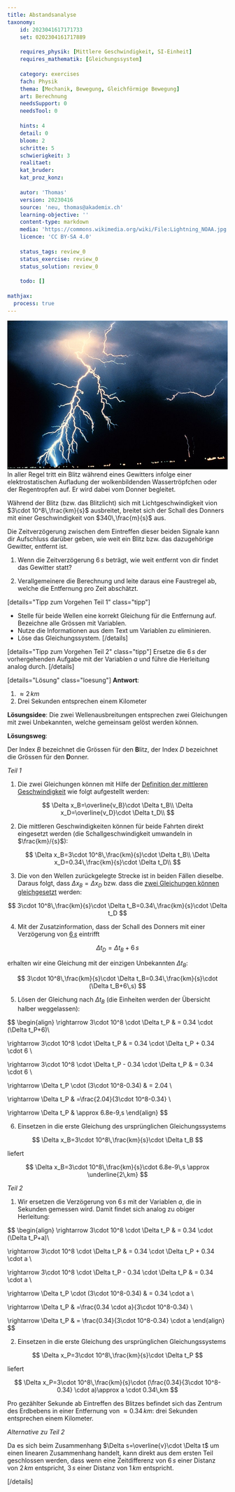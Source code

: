 ```yaml
---
title: Abstandsanalyse
taxonomy:
	id: 2023041617171733
	set: 0202304161717889

	requires_physik: [Mittlere Geschwindigkeit, SI-Einheit]
	requires_mathematik: [Gleichungssystem]

	category: exercises
	fach: Physik
	thema: [Mechanik, Bewegung, Gleichförmige Bewegung]
	art: Berechnung
	needsSupport: 0
	needsTool: 0

	hints: 4
	detail: 0
	bloom: 2
	schritte: 5
	schwierigkeit: 3
	realitaet: 
	kat_bruder:
	kat_proz_konz: 

	autor: 'Thomas'
	version: 20230416
	source: 'neu, thomas@akademix.ch'
	learning-objective: ''
	content-type: markdown
	media: 'https://commons.wikimedia.org/wiki/File:Lightning_NOAA.jpg'
	licence: 'CC BY-SA 4.0'

	status_tags: review_0
	status_exercise: review_0
	status_solution: review_0

	todo: []

mathjax:
  process: true
---
```

![Mehrere Wolke-zu-Boden- und Wolke-zu-Wolke-Blitzeinschläge während der Nacht. Beobachtet während eines nächtlichen Gewitters.](Lightning_NOAA.jpg?resize=400,300&class=float-right) In aller Regel tritt ein Blitz während eines Gewitters infolge einer elektrostatischen Aufladung der wolkenbildenden Wassertröpfchen oder der Regentropfen auf. Er wird dabei vom Donner begleitet.

Während der Blitz (bzw. das Blitzlicht) sich mit Lichtgeschwindigkeit vion $3\cdot 10^8\,\frac{km}{s}$ ausbreitet, breitet sich der Schall des Donners mit einer Geschwindigkeit von $340\,\frac{m}{s}$ aus.

Die Zeitverzögerung zwischen dem Eintreffen dieser beiden Signale kann dir Aufschluss darüber geben, wie weit ein Blitz bzw. das dazugehörige Gewitter, entfernt ist.

1. Wenn die Zeitverzögerung $6\,s$ beträgt, wie weit entfernt von dir findet das Gewitter statt?

2. Verallgemeinere die Berechnung und leite daraus eine Faustregel ab, welche die Entfernung pro Zeit abschätzt.

[details="Tipp zum Vorgehen Teil 1" class="tipp"]
- Stelle für beide Wellen eine korrekt Gleichung für die Entfernung auf. Bezeichne alle Grössen mit Variablen.
- Nutze die Informationen aus dem Text um Variablen zu eliminieren.
- Löse das Gleichungssystem.
[/details]

[details="Tipp zum Vorgehen Teil 2" class="tipp"]
Ersetze die $6\,s$ der vorhergehenden Aufgabe mit der Variablen $a$ und führe die Herleitung analog durch.
[/details]

[details="Lösung" class="loesung"]
**Antwort**:
1. $\approx 2\,km$
2. Drei Sekunden entsprechen einem Kilometer

**Lösungsidee**: Die zwei Wellenausbreitungen entsprechen zwei Gleichungen mit zwei Unbekannten, welche gemeinsam gelöst werden können.

**Lösungsweg**:

Der Index $B$ bezeichnet die Grössen für den **B**litz, der Index $D$ bezeichnet die Grössen für den **D**onner.

_Teil 1_

1. Die zwei Gleichungen können mit Hilfe der [Definition der mittleren Geschwindigkeit](../) wie folgt aufgestellt werden:

$$
\Delta x_B=\overline{v_B}\cdot \Delta t_B\\
\Delta x_D=\overline{v_D}\cdot \Delta t_D\\
$$

2. Die mittleren Geschwindigkeiten können für beide Fahrten direkt eingesetzt werden (die Schallgeschwindigkeit umwandeln in $\frac{km}/{s}$):

$$
\Delta x_B=3\cdot 10^8\,\frac{km}{s}\cdot \Delta t_B\\
\Delta x_D=0.34\,\frac{km}{s}\cdot \Delta t_D\\
$$

3. Die von den Wellen zurückgelegte Strecke ist  in beiden Fällen dieselbe. Daraus folgt, dass $\Delta x_B=\Delta x_D$ bzw. dass die [zwei Gleichungen können gleichgesetzt](../) werden:

$$
3\cdot 10^8\,\frac{km}{s}\cdot \Delta t_B=0.34\,\frac{km}{s}\cdot \Delta t_D
$$

4. Mit der Zusatzinformation, dass der Schall des Donners mit einer Verzögerung von [$6\,s$](../) eintrifft

$$
\Delta t_D=\Delta t_B+6\,s
$$

erhalten wir eine Gleichung mit der einzigen Unbekannten $\Delta t_B$:

$$
3\cdot 10^8\,\frac{km}{s}\cdot \Delta t_B=0.34\,\frac{km}{s}\cdot (\Delta t_B+6\,s)
$$

5. Lösen der Gleichung nach $\Delta t_B$ (die Einheiten werden der Übersicht halber weggelassen):

$$
\begin{align}
\rightarrow 3\cdot 10^8 \cdot \Delta t_P & = 0.34 \cdot (\Delta t_P+6)\\

\rightarrow 3\cdot 10^8 \cdot \Delta t_P & = 0.34 \cdot \Delta t_P + 0.34 \cdot 6 \\

\rightarrow 3\cdot 10^8 \cdot \Delta t_P - 0.34 \cdot \Delta t_P & = 0.34 \cdot 6 \\

\rightarrow \Delta t_P \cdot (3\cdot 10^8-0.34) & = 2.04 \\

\rightarrow \Delta t_P & =\frac{2.04}{3\cdot 10^8-0.34} \\

\rightarrow \Delta t_P & \approx 6.8e-9\,s
\end{align}
$$


6. Einsetzen in die erste Gleichung des ursprünglichen Gleichungssystems

$$
\Delta x_B=3\cdot 10^8\,\frac{km}{s}\cdot \Delta t_B
$$

liefert

$$
\Delta x_B=3\cdot 10^8\,\frac{km}{s}\cdot 6.8e-9\,s \approx \underline{2\,km}
$$

_Teil 2_

1. Wir ersetzen die Verzögerung von $6\,s$ mit der Variablen $a$, die in Sekunden gemessen wird. Damit findet sich analog zu obiger Herleitung:

$$
\begin{align}
\rightarrow 3\cdot 10^8 \cdot \Delta t_P & = 0.34 \cdot (\Delta t_P+a)\\

\rightarrow 3\cdot 10^8 \cdot \Delta t_P & = 0.34 \cdot \Delta t_P + 0.34 \cdot a \\

\rightarrow 3\cdot 10^8 \cdot \Delta t_P - 0.34 \cdot \Delta t_P & = 0.34 \cdot a \\

\rightarrow \Delta t_P \cdot (3\cdot 10^8-0.34) & = 0.34 \cdot a \\

\rightarrow \Delta t_P & =\frac{0.34 \cdot a}{3\cdot 10^8-0.34} \\

\rightarrow \Delta t_P & = \frac{0.34}{3\cdot 10^8-0.34} \cdot a
\end{align}
$$

2. Einsetzen in die erste Gleichung des ursprünglichen Gleichungssystems

$$
\Delta x_P=3\cdot 10^8\,\frac{km}{s}\cdot \Delta t_P
$$

liefert

$$
\Delta x_P=3\cdot 10^8\,\frac{km}{s}\cdot (\frac{0.34}{3\cdot 10^8-0.34} \cdot a)\approx a \cdot 0.34\,km
$$

Pro gezählter Sekunde ab Eintreffen des Blitzes befindet sich das Zentrum des Erdbebens in einer Entfernung von $\approx 0.34\,km$: drei Sekunden entsprechen einem Kilometer.

_Alternative zu Teil 2_

Da es sich beim Zusammenhang $\Delta s=\overline{v}\cdot \Delta t$ um einen linearen Zusammenhang handelt, kann direkt aus dem ersten Teil geschlossen werden, dass wenn eine Zeitdifferenz von $6\,s$ einer Distanz von $2\,km$ entspricht, $3\,s$ einer Distanz von $1\,km$ entspricht.

[/details]